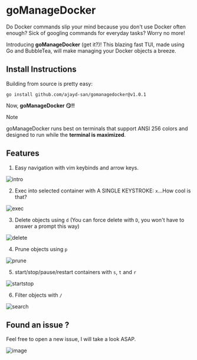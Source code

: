 # goManageDocker

Do Docker commands slip your mind because you don't use Docker often enough? Sick of googling commands for everyday tasks? Worry no more!

Introducing **goManageDocker** (get it?)! This blazing fast TUI, made using Go and BubbleTea, will make managing your Docker objects a breeze. 

## Install Instructions

Building from source is pretty easy: 

```
go install github.com/ajayd-san/gomanagedocker@v1.0.1
```

Now, **goManageDocker 😏!!**

>[!NOTE]
>goManageDocker runs best on terminals that support ANSI 256 colors and designed to run while the **terminal is maximized**.

## Features

1. Easy navigation with vim keybinds and arrow keys.

  ![intro](https://github.com/ajayd-san/gomanagedocker/assets/54715852/00bf4e8e-44fa-417c-a8cf-7cbccd687ad6)

2. Exec into selected container with A SINGLE KEYSTROKE: `x`...How cool is that?

![exec](https://github.com/ajayd-san/gomanagedocker/assets/54715852/b168b3d7-75f5-4339-884e-573a6e6fb688)


3. Delete objects using `d` (You can force delete with `D`, you won't have to answer a prompt this way)
   
  ![delete](https://github.com/ajayd-san/gomanagedocker/assets/54715852/a4b54c6c-11ad-4ed8-9111-ffad85567188)

4. Prune objects using `p`
   
  ![prune](https://github.com/ajayd-san/gomanagedocker/assets/54715852/1ff3809d-d08e-4200-b00b-aefc7b9f2485)

5. start/stop/pause/restart containers with `s`, `t` and `r`
   
  ![startstop](https://github.com/ajayd-san/gomanagedocker/assets/54715852/3e54bc51-1d7c-4669-8f8e-18eae0ca18bf)

6. Filter objects with `/`

  ![search](https://github.com/ajayd-san/gomanagedocker/assets/54715852/513564e5-dacf-4f8a-8eca-c575dcfe6be2)



## Found an issue ?

Feel free to open a new issue, I will take a look ASAP.

![image](https://github.com/ajayd-san/gomanagedocker/assets/54715852/61be1ce3-c176-4392-820d-d0e94650ef01)


